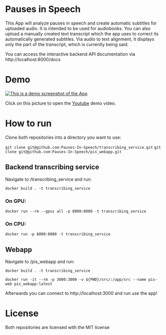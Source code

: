# Pauses in Speech
This App will analyze pauses in speech and create automatic subtitles for uploaded audio. It is intended to be used for audiobooks.
You can also upload a manually created text transcript which the app uses to correct its automatically generated subtitles. Via audio to text alignment, it displays only the part of the transcript, which is currently being said.

You can access the interactive backend API documentation via http://localhost:8000/docs


# Demo

[![This is a demo screenshot of the App](https://github-production-user-asset-6210df.s3.amazonaws.com/51822945/274918796-826260e3-645d-4194-a694-6ed38e7803f5.png)](https://www.youtube.com/watch?v=E5KyIt7sALw)

Click on this picture to open the [Youtube](https://www.youtube.com/watch?v=E5KyIt7sALw) demo video. 

# How to run
Clone both repositories into a directory you want to use:

`git clone git@github.com:Pauses-In-Speech/transcribing_service.git`
`git clone git@github.com:Pauses-In-Speech/pis_webapp.git`

## Backend transcribing service
Navigate to /transcribing_service and run:

`docker build . -t transcribing_service`

### On GPU:
`docker run --rm --gpus all -p 8000:8000 -t transcribing_service`

### On CPU:
`docker run -p 8000:8000 -t transcribing_service`

## Webapp
Navigate to /pis_webapp and run:

`docker build . -t transcribing_service`

`docker run -it --rm -p 3000:3000 -v ${PWD}/src/:/app/src --name pis-web pis_webapp:latest`

Afterwards you can connect to http://localhost:3000 and run use the app!

# License

Both repositories are licensed with the MIT license
